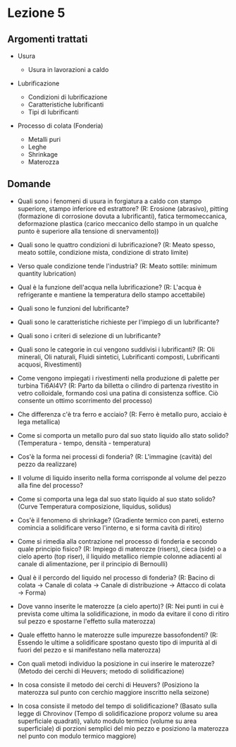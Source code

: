 # Lezione 5

## Argomenti trattati
- Usura
	- Usura in lavorazioni a caldo

- Lubrificazione
	- Condizioni di lubrificazione
	- Caratteristiche lubrificanti
	- Tipi di lubrificanti
	
- Processo di colata (Fonderia)
	- Metalli puri
	- Leghe
	- Shrinkage
	- Materozza

## Domande
- Quali sono i fenomeni di usura in forgiatura a caldo con stampo superiore, stampo inferiore ed estrattore? (R: Erosione (abrasivo), pitting (formazione di corrosione dovuta a lubrificanti), fatica termomeccanica, deformazione plastica (carico meccanico dello stampo in un qualche punto è superiore alla tensione di snervamento))

- Quali sono le quattro condizioni di lubrificazione? (R: Meato spesso, meato sottile, condizione mista, condizione di strato limite)
- Verso quale condizione tende l'industria? (R: Meato sottile: minimum quantity lubrication)
- Qual è la funzione dell'acqua nella lubrificazione? (R: L'acqua è refrigerante e mantiene la temperatura dello stampo accettabile)
- Quali sono le funzioni del lubrificante?
- Quali sono le caratteristiche richieste per l'impiego di un lubrificante?
- Quali sono i criteri di selezione di un lubrificante?
- Quali sono le categorie in cui vengono suddivisi i lubrificanti? (R: Oli minerali, Oli naturali, Fluidi sintetici, Lubrificanti composti, Lubrificanti acquosi, Rivestimenti)
- Come vengono impiegati i rivestimenti nella produzione di palette per turbina Ti6Al4V? (R: Parto da billetta o cilindro di partenza rivestito in vetro colloidale, formando così una patina di consistenza soffice. Ciò consente un ottimo scorrimento del processo)

- Che differenza c'è tra ferro e acciaio? (R: Ferro è metallo puro, acciaio è lega metallica)
- Come si comporta un metallo puro dal suo stato liquido allo stato solido? (Temperatura - tempo, densità - temperatura)
- Cos'è la forma nei processi di fonderia? (R: L'immagine (cavità) del pezzo da realizzare)
- Il volume di liquido inserito nella forma corrisponde al volume del pezzo alla fine del processo?
- Come si comporta una lega dal suo stato liquido al suo stato solido? (Curve Temperatura composizione, liquidus, solidus)
- Cos'è il fenomeno di shrinkage? (Gradiente termico con pareti, esterno comincia a solidificare verso l'interno, e si forma cavità di ritiro)
- Come si rimedia alla contrazione nel processo di fonderia e secondo quale principio fisico? (R: Impiego di materozze (risers), cieca (side) o a cielo aperto (top riser), il liquido metallico riempie colonne adiacenti al canale di alimentazione, per il principio di Bernoulli)
- Qual è il percordo del liquido nel processo di fonderia? (R: Bacino di colata -> Canale di colata -> Canale di distribuzione -> Attacco di colata -> Forma)
- Dove vanno inserite le materozze (a cielo aperto)? (R: Nei punti in cui è prevista come ultima la solidificazione, in modo da evitare il cono di ritiro sul pezzo e spostarne l'effetto sulla materozza)
- Quale effetto hanno le materozze sulle impurezze bassofondenti? (R: Essendo le ultime a solidificare spostano questo tipo di impurità al di fuori del pezzo e si manifestano nella materozza)
- Con quali metodi individuo la posizione in cui inserire le materozze? (Metodo dei cerchi di Heuvers; metodo di solidificazione)
- In cosa consiste il metodo dei cerchi di Heuvers? (Posiziono la materozza sul punto con cerchio maggiore inscritto nella seizone)
- In cosa consiste il metodo del tempo di solidificazione? (Basato sulla legge di Chrovinov (Tempo di solidificazione proporz volume su area superficiale quadrati), valuto modulo termico (volume su area superficiale) di porzioni semplici del mio pezzo e posiziono la materozza nel punto con modulo termico maggiore)
